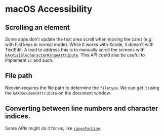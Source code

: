 # macOS Accessibility

## Scrolling an element

Some apps don't update the text area scroll when moving the caret (e.g. with hjkl keys in normal mode). While it works with Xcode, it doesn't with TextEdit. A lead to address this is to manually scroll the screens with [`kAXVisibleCharacterRangeAttribute`](https://developer.apple.com/documentation/applicationservices/kaxvisiblecharacterrangeattribute). This API could also be useful to implement `zt` and such.

## File path

Neovim requires the file path to determine the `filetype`. We can get it using the `kAXDocumentAttribute` on the document window.

## Converting between line numbers and character indices.

Some APIs might do it for us, like [`rangeForLine`](https://developer.apple.com/documentation/appkit/deprecated_symbols/nsaccessibility/text-specific_parameterized_attributes).
